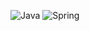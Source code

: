![Java](https://img.shields.io/badge/Java-007396.svg?&style=for-the-badge&logo=coffeescript&logoColor=white)
![Spring](https://img.shields.io/badge/spring-6DB33F.svg?&style=for-the-badge&logo=spring&logoColor=white)

